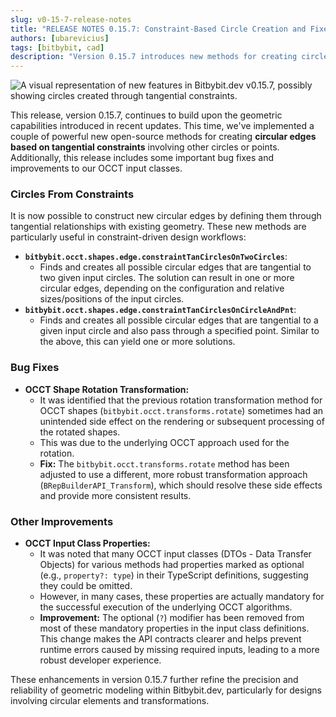 ```yaml
---
slug: v0-15-7-release-notes
title: "RELEASE NOTES 0.15.7: Constraint-Based Circle Creation and Fixes"
authors: [ubarevicius]
tags: [bitbybit, cad]
description: "Version 0.15.7 introduces new methods for creating circles based on tangential constraints to other circles or points, alongside important bug fixes and input class improvements."
---
```


![A visual representation of new features in Bitbybit.dev v0.15.7, possibly showing circles created through tangential constraints.](https://ik.imagekit.io/bitbybit/app/assets/blog/releases/bitbybit-dev-release-v0-15-7.jpeg "New features in action.")

This release, version 0.15.7, continues to build upon the geometric capabilities introduced in recent updates. This time, we've implemented a couple of powerful new open-source methods for creating **circular edges based on tangential constraints** involving other circles or points. Additionally, this release includes some important bug fixes and improvements to our OCCT input classes.

<!-- truncate -->

### Circles From Constraints

It is now possible to construct new circular edges by defining them through tangential relationships with existing geometry. These new methods are particularly useful in constraint-driven design workflows:

*   **`bitbybit.occt.shapes.edge.constraintTanCirclesOnTwoCircles`**:
    *   Finds and creates all possible circular edges that are tangential to two given input circles. The solution can result in one or more circular edges, depending on the configuration and relative sizes/positions of the input circles.
*   **`bitbybit.occt.shapes.edge.constraintTanCirclesOnCircleAndPnt`**:
    *   Finds and creates all possible circular edges that are tangential to a given input circle and also pass through a specified point. Similar to the above, this can yield one or more solutions.

### Bug Fixes

*   **OCCT Shape Rotation Transformation:**
    *   It was identified that the previous rotation transformation method for OCCT shapes (`bitbybit.occt.transforms.rotate`) sometimes had an unintended side effect on the rendering or subsequent processing of the rotated shapes.
    *   This was due to the underlying OCCT approach used for the rotation.
    *   **Fix:** The `bitbybit.occt.transforms.rotate` method has been adjusted to use a different, more robust transformation approach (`BRepBuilderAPI_Transform`), which should resolve these side effects and provide more consistent results.

### Other Improvements

*   **OCCT Input Class Properties:**
    *   It was noted that many OCCT input classes (DTOs - Data Transfer Objects) for various methods had properties marked as optional (e.g., `property?: type`) in their TypeScript definitions, suggesting they could be omitted.
    *   However, in many cases, these properties are actually mandatory for the successful execution of the underlying OCCT algorithms.
    *   **Improvement:** The optional (`?`) modifier has been removed from most of these mandatory properties in the input class definitions. This change makes the API contracts clearer and helps prevent runtime errors caused by missing required inputs, leading to a more robust developer experience.

These enhancements in version 0.15.7 further refine the precision and reliability of geometric modeling within Bitbybit.dev, particularly for designs involving circular elements and transformations.